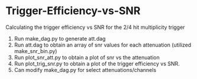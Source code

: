 # Trigger-Efficiency-vs-SNR
Calculating the trigger efficiency vs SNR for the 2/4 hit multiplicity trigger

1. Run make_dag.py to generate att.dag
2. Run att.dag to obtain an array of snr values for each attenuation (utilized make_snr_bin.py)
3. Run plot_snr_att.py to obtain a plot of snr vs the attenuation 
4. Run plot_trig_snr.py to obtain a plot of the trigger efficiency vs SNR. 
5. Can modify make_dag.py for select attenuations/channels

